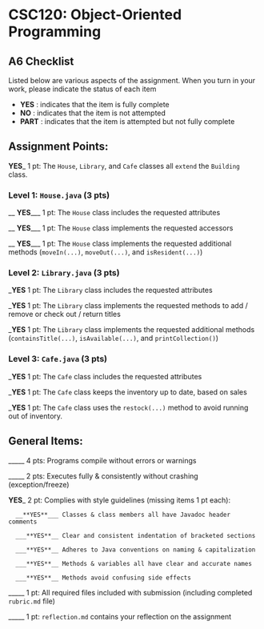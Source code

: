 # CSC120: Object-Oriented Programming
## A6 Checklist

Listed below are various aspects of the assignment.  When you turn in your work, please indicate the status of each item

- **YES** : indicates that the item is fully complete
- **NO** : indicates that the item is not attempted
- **PART** : indicates that the item is attempted but not fully complete


## Assignment Points:

__**YES**___ 1 pt: The `House`, `Library`, and `Cafe` classes all `extend` the `Building` class.

### Level 1: `House.java` (3 pts)

__ **YES**___ 1 pt: The `House` class includes the requested attributes

__ **YES**___ 1 pt: The `House` class implements the requested accessors

__ **YES**___ 1 pt: The `House` class implements the requested additional methods (`moveIn(...)`, `moveOut(...)`, and `isResident(...)`)

### Level 2: `Library.java` (3 pts)

___**YES**__ 1 pt: The `Library` class includes the requested attributes

___**YES**__ 1 pt: The `Library` class implements the requested methods to add / remove or check out / return titles

___**YES**__ 1 pt: The `Library` class implements the requested additional methods (`containsTitle(...)`, `isAvailable(...)`, and `printCollection()`)

### Level 3: `Cafe.java` (3 pts)

___**YES**__ 1 pt: The `Cafe` class includes the requested attributes

___**YES**__ 1 pt: The `Cafe` class keeps the inventory up to date, based on sales

___**YES**__ 1 pt: The `Cafe` class uses the `restock(...)` method to avoid running out of inventory.



## General Items:

_____ 4 pts: Programs compile without errors or warnings

_____ 2 pts: Executes fully & consistently without crashing (exception/freeze)

__**YES**___ 2 pt: Complies with style guidelines (missing items 1 pt each):

      __**YES**___ Classes & class members all have Javadoc header comments

      ___**YES**__ Clear and consistent indentation of bracketed sections

      ___**YES**__ Adheres to Java conventions on naming & capitalization

      ___**YES**__ Methods & variables all have clear and accurate names

      ___**YES**__ Methods avoid confusing side effects

_____ 1 pt: All required files included with submission (including completed `rubric.md` file)

_____ 1 pt: `reflection.md` contains your reflection on the assignment
